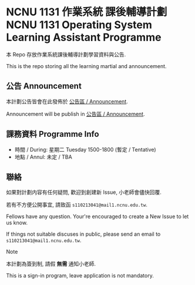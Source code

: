 # NCNU 1131 作業系統 課後輔導計劃<br>NCNU 1131 Operating System Learning Assistant Programme

本 Repo 存放作業系統課後輔導計劃學習資料與公告.

This is the repo storing all the learning martial and announcement.

## 公告 Announcement

本計劃公告皆會在此發佈於
[公告區 / Announcement](https://github.com/110213041/1131-OS-LA/issues/2).

Announcement will be publish in
[公告區 / Announcement](https://github.com/110213041/1131-OS-LA/issues/2).

## 課務資料 Programme Info

- 時間 / During: 星期二 Tuesday 1500-1800 (暫定 / Tentative)
- 地點 / Annul: 未定 / TBA

## 聯絡

如果對計劃内容有任何疑問, 歡迎到創建新 Issue, 小老師會儘快回覆.

若有不方便公開事宜, 請致函 `s110213041@mail1.ncnu.edu.tw`.

Fellows have any question. Your're encouraged to create a New Issue to let us
know.

If things not suitable discuses in public, please send an email to
`s110213041@mail1.ncnu.edu.tw`.

> [!NOTE]
> 本計劃為簽到制, 請假 **無需** 通知小老師.
>
> This is a sign-in program, leave application is not mandatory.
